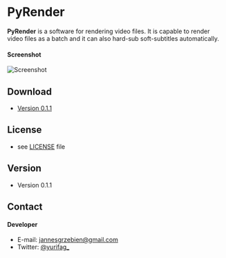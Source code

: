 PyRender
========
**PyRender** is a software for rendering video files.
It is capable to render video files as a batch and it can also hard-sub soft-subtitles automatically.

#### Screenshot
![Screenshot](http://puu.sh/aWkSj/f4950d1205.png)

## Download
* [Version 0.1.1](https://github.com/Yurifag/PyRender/archive/master.zip)

## License 
* see [LICENSE](https://github.com/username/sw-name/blob/master/LICENSE.md) file

## Version 
* Version 0.1.1

## Contact
#### Developer
* E-mail: jannesgrzebien@gmail.com
* Twitter: [@yurifag_](https://twitter.com/yurifag_ "Yurifag on twitter")
